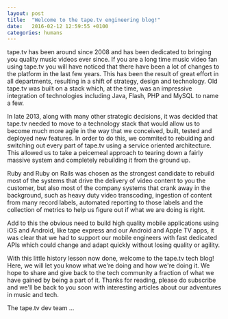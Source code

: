 ```yaml
---
layout: post
title:  "Welcome to the tape.tv engineering blog!"
date:   2016-02-12 12:59:55 +0100
categories: humans
---
```


tape.tv has been around since 2008 and has been dedicated to bringing you quality music videos ever since. If you are a long time music video fan using tape.tv you will have noticed that there have been a lot of changes to the platform in the last few years. This has been the result of great effort in all departments, resulting in a shift of strategy, design and technology. Old tape.tv was built on a stack which, at the time, was an impressive integration of technologies including Java, Flash, PHP and MySQL to name a few.

In late 2013, along with many other strategic decisions, it was decided that tape.tv needed to move to a technology stack that would allow us to become much more agile in the way that we conceived, built, tested and deployed new features. In order to do this, we commited to rebuiding and switching out every part of tape.tv using a service oriented architecture. This allowed us to take a peicemeal approach to tearing down a fairly massive system and completely rebuilding it from the ground up.

Ruby and Ruby on Rails was chosen as the strongest candidate to rebuild most of the systems that drive the delivery of video content to you the customer, but also most of the company systems that crank away in the background, such as heavy duty video transcoding, ingestion of content from many record labels, automated reporting to those labels and the collection of metrics to help us figure out if what we are doing is right.

Add to this the obvious need to build high quality mobile applications using iOS and Android, like tape express and our Android and Apple TV apps, it was clear that we had to support our mobile engineers with fast dedicated APIs which could change and adapt quickly without losing quality or agility.

With this little history lesson now done, welcome to the tape.tv tech blog! Here, we will let you know what we're doing and how we're doing it. We hope to share and give back to the tech community a fraction of what we have gained by being a part of it. Thanks for reading, please do subscribe and we'll be back to you soon with interesting articles about our adventures in music and tech.

The tape.tv dev team ...

